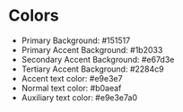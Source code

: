 # Colors

- Primary Background: #151517
- Primary Accent Background: #1b2033
- Secondary Accent Background: #e67d3e
- Tertiary Accent Background: #2284c9
- Accent text color: #e9e3e7
- Normal text color: #b0aeaf
- Auxiliary text color: #e9e3e7a0
